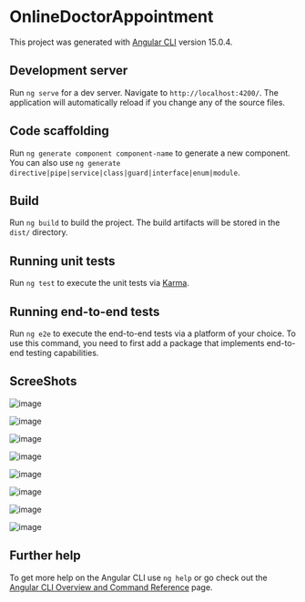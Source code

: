 # OnlineDoctorAppointment

This project was generated with [Angular CLI](https://github.com/angular/angular-cli) version 15.0.4.

## Development server

Run `ng serve` for a dev server. Navigate to `http://localhost:4200/`. The application will automatically reload if you change any of the source files.

## Code scaffolding

Run `ng generate component component-name` to generate a new component. You can also use `ng generate directive|pipe|service|class|guard|interface|enum|module`.

## Build

Run `ng build` to build the project. The build artifacts will be stored in the `dist/` directory.

## Running unit tests

Run `ng test` to execute the unit tests via [Karma](https://karma-runner.github.io).

## Running end-to-end tests

Run `ng e2e` to execute the end-to-end tests via a platform of your choice. To use this command, you need to first add a package that implements end-to-end testing capabilities.

## ScreeShots
![image](https://github.com/vikasthakur90/Online_Doctor_Appointment/assets/66615520/5cc0d31a-5fc8-43cd-b066-3f6f04e24ad4)

![image](https://github.com/vikasthakur90/Online_Doctor_Appointment/assets/66615520/46d9492d-5798-4198-a121-06618583f1a1)

![image](https://github.com/vikasthakur90/Online_Doctor_Appointment/assets/66615520/525f61d2-fcc4-4452-a390-4aec85f293b5)

![image](https://github.com/vikasthakur90/Online_Doctor_Appointment/assets/66615520/e5e85d37-bf61-429d-be68-777a2749e2dc)

![image](https://github.com/vikasthakur90/Online_Doctor_Appointment/assets/66615520/537024c4-752b-4dc4-8209-2368e106761b)

![image](https://github.com/vikasthakur90/Online_Doctor_Appointment/assets/66615520/1dd3f247-1bf0-4ae6-a4b4-e9594ba6ed7c)

![image](https://github.com/vikasthakur90/Online_Doctor_Appointment/assets/66615520/5db7412d-fc9c-4c78-9d07-666b0762a4c9)

![image](https://github.com/vikasthakur90/Online_Doctor_Appointment/assets/66615520/aa4c9ac8-928c-44df-a31f-c99dbc9b13ca)





## Further help

To get more help on the Angular CLI use `ng help` or go check out the [Angular CLI Overview and Command Reference](https://angular.io/cli) page.
